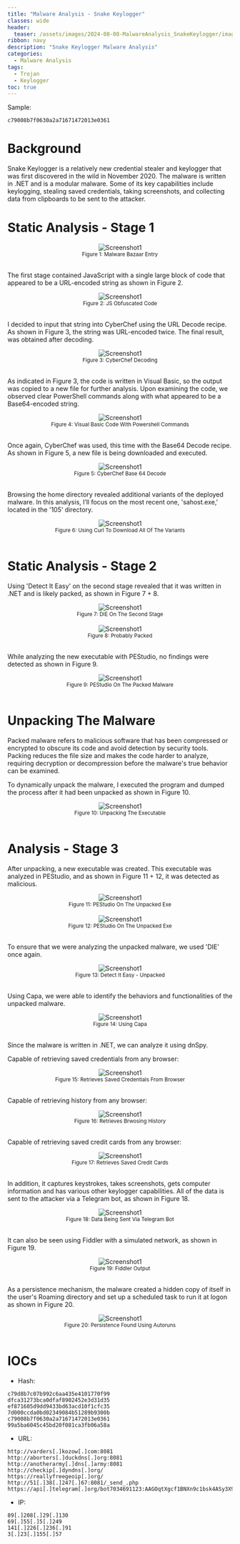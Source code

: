 ```yaml
---
title: "Malware Analysis - Snake Keylogger"
classes: wide
header:
  teaser: /assets/images/2024-08-08-MalwareAnalysis_SnakeKeylogger/image.png
ribbon: navy
description: "Snake Keylogger Malware Analysis"
categories:
  - Malware Analysis
tags:
  - Trojan
  - Keylogger
toc: true
---
```

Sample:
```
c79008b7f0630a2a71671472013e0361
```

# Background
Snake Keylogger is a relatively new credential stealer and keylogger that was first discovered in the wild in November 2020.
The malware is written in .NET and is a modular malware.
Some of its key capabilities include keylogging, stealing saved credentials, taking screenshots, and collecting data from clipboards to be sent to the attacker.

# Static Analysis - Stage 1
<div style="text-align: center;">
    <img src="/assets/images/2024-08-08-MalwareAnalysis_SnakeKeylogger/malwarebazaar.PNG" alt="Screenshot1" />
    <br>
    <sub>Figure 1: Malware Bazaar Entry</sub>
</div>
<br>

The first stage contained JavaScript with a single large block of code that appeared to be a URL-encoded string as shown in Figure 2.

<div style="text-align: center;">
    <img src="/assets/images/2024-08-08-MalwareAnalysis_SnakeKeylogger/first stage obfuscated js.PNG" alt="Screenshot1" />
    <br>
    <sub>Figure 2: JS Obfuscated Code</sub>
</div>
<br>

I decided to input that string into CyberChef using the URL Decode recipe.
As shown in Figure 3, the string was URL-encoded twice.
The final result, was obtained after decoding.

<div style="text-align: center;">
    <img src="/assets/images/2024-08-08-MalwareAnalysis_SnakeKeylogger/cyberchef decode first stage 2 url encoded.PNG" alt="Screenshot1" />
    <br>
    <sub>Figure 3: CyberChef Decoding</sub>
</div>
<br>

As indicated in Figure 3, the code is written in Visual Basic, so the output was copied to a new file for further analysis.
Upon examining the code, we observed clear PowerShell commands along with what appeared to be a Base64-encoded string.

<div style="text-align: center;">
    <img src="/assets/images/2024-08-08-MalwareAnalysis_SnakeKeylogger/saving to new file seeing powershell.PNG" alt="Screenshot1" />
    <br>
    <sub>Figure 4: Visual Basic Code With Powershell Commands</sub>
</div>
<br>

Once again, CyberChef was used, this time with the Base64 Decode recipe.
As shown in Figure 5, a new file is being downloaded and executed.

<div style="text-align: center;">
    <img src="/assets/images/2024-08-08-MalwareAnalysis_SnakeKeylogger/cyberchef decode base64 vbs.PNG" alt="Screenshot1" />
    <br>
    <sub>Figure 5: CyberChef Base 64 Decode</sub>
</div>
<br>

Browsing the home directory revealed additional variants of the deployed malware.
In this analysis, I’ll focus on the most recent one, 'sahost.exe,' located in the '105' directory.

<div style="text-align: center;">
    <img src="/assets/images/2024-08-08-MalwareAnalysis_SnakeKeylogger/using curl to download every exe found on the server.PNG" alt="Screenshot1" />
    <br>
    <sub>Figure 6: Using Curl To Download All Of The Variants</sub>
</div>
<br>


# Static Analysis - Stage 2

Using 'Detect It Easy' on the second stage revealed that it was written in .NET and is likely packed, as shown in Figure 7 + 8.

<div style="text-align: center;">
    <img src="/assets/images/2024-08-08-MalwareAnalysis_SnakeKeylogger/DIE on 105.PNG" alt="Screenshot1" />
    <br>
    <sub>Figure 7: DIE On The Second Stage</sub>
</div>
<br>

<div style="text-align: center;">
    <img src="/assets/images/2024-08-08-MalwareAnalysis_SnakeKeylogger/105 probbly packed.PNG" alt="Screenshot1" />
    <br>
    <sub>Figure 8: Probably Packed</sub>
</div>
<br>

While analyzing the new executable with PEStudio, no findings were detected as shown in Figure 9.

<div style="text-align: center;">
    <img src="/assets/images/2024-08-08-MalwareAnalysis_SnakeKeylogger/pestudio on packed malware , no findings.PNG" alt="Screenshot1" />
    <br>
    <sub>Figure 9: PEStudio On The Packed Malware</sub>
</div>
<br>

# Unpacking The Malware

Packed malware refers to malicious software that has been compressed or encrypted to obscure its code and avoid detection by security tools.
Packing reduces the file size and makes the code harder to analyze, requiring decryption or decompression before the malware's true behavior can be examined.

To dynamically unpack the malware, I executed the program and dumped the process after it had been unpacked as shown in Figure 10.

<div style="text-align: center;">
    <img src="/assets/images/2024-08-08-MalwareAnalysis_SnakeKeylogger/using pe-sieve to output the unpacked exe.PNG" alt="Screenshot1" />
    <br>
    <sub>Figure 10: Unpacking The Executable</sub>
</div>
<br>

# Analysis - Stage 3

After unpacking, a new executable was created.
This executable was analyzed in PEStudio, and as shown in Figure 11 + 12, it was detected as malicious.

<div style="text-align: center;">
    <img src="/assets/images/2024-08-08-MalwareAnalysis_SnakeKeylogger/pestudio on unpacked, malicious.PNG" alt="Screenshot1" />
    <br>
    <sub>Figure 11: PEStudio On The Unpacked Exe</sub>
</div>
<br>

<div style="text-align: center;">
    <img src="/assets/images/2024-08-08-MalwareAnalysis_SnakeKeylogger/pestudio strings unpacked.PNG" alt="Screenshot1" />
    <br>
    <sub>Figure 12: PEStudio On The Unpacked Exe</sub>
</div>
<br>

To ensure that we were analyzing the unpacked malware, we used 'DIE' once again.

<div style="text-align: center;">
    <img src="/assets/images/2024-08-08-MalwareAnalysis_SnakeKeylogger/105 unpacked.PNG" alt="Screenshot1" />
    <br>
    <sub>Figure 13: Detect It Easy - Unpacked</sub>
</div>
<br>

Using Capa, we were able to identify the behaviors and functionalities of the unpacked malware.

<div style="text-align: center;">
    <img src="/assets/images/2024-08-08-MalwareAnalysis_SnakeKeylogger/capa on unpacked 105.PNG" alt="Screenshot1" />
    <br>
    <sub>Figure 14: Using Capa</sub>
</div>
<br>

Since the malware is written in .NET, we can analyze it using dnSpy.

Capable of retrieving saved credentials from any browser:
<div style="text-align: center;">
    <img src="/assets/images/2024-08-08-MalwareAnalysis_SnakeKeylogger/dnspy unpacked gets login data.PNG" alt="Screenshot1" />
    <br>
    <sub>Figure 15: Retrieves Saved Credentials From Browser</sub>
</div>
<br>

Capable of retrieving history from any browser:
<div style="text-align: center;">
    <img src="/assets/images/2024-08-08-MalwareAnalysis_SnakeKeylogger/dnspy unpacked gets history.PNG" alt="Screenshot1" />
    <br>
    <sub>Figure 16: Retrieves Brwosing History</sub>
</div>
<br>

Capable of retrieving saved credit cards from any browser:
<div style="text-align: center;">
    <img src="/assets/images/2024-08-08-MalwareAnalysis_SnakeKeylogger/dnspy unpacked gets credit cards.PNG" alt="Screenshot1" />
    <br>
    <sub>Figure 17: Retrieves Saved Credit Cards</sub>
</div>
<br>

In addition, it captures keystrokes, takes screenshots, gets computer information and has various other keylogger capabilities.
All of the data is sent to the attacker via a Telegram bot, as shown in Figure 18.

<div style="text-align: center;">
    <img src="/assets/images/2024-08-08-MalwareAnalysis_SnakeKeylogger/dnspy unpacked sends data usings telegram.PNG" alt="Screenshot1" />
    <br>
    <sub>Figure 18: Data Being Sent Via Telegram Bot</sub>
</div>
<br>

It can also be seen using Fiddler with a simulated network, as shown in Figure 19.

<div style="text-align: center;">
    <img src="/assets/images/2024-08-08-MalwareAnalysis_SnakeKeylogger/using fiddler to get the bot.PNG" alt="Screenshot1" />
    <br>
    <sub>Figure 19: Fiddler Output</sub>
</div>
<br>

As a persistence mechanism, the malware created a hidden copy of itself in the user's Roaming directory and set up a scheduled task to run it at logon as shown in Figure 20.

<div style="text-align: center;">
    <img src="/assets/images/2024-08-08-MalwareAnalysis_SnakeKeylogger/persistence schedule task.PNG" alt="Screenshot1" />
    <br>
    <sub>Figure 20: Persistence Found Using Autoruns</sub>
</div>
<br>


# IOCs

- Hash:
```
c79d8b7c07b992c6aa435e4101770f99
dfca31273bca0dfaf8902452e3d31d35
ef871605d9dd9433bd63acd10f1cfc35
7d000ccda0bd02349084b51289b9300b
c79008b7f0630a2a71671472013e0361
99a5ba6045c45bd20f081ca3fb06a58a
```
- URL:
```
http://varders[.]kozow[.]com:8081
http://aborters[.]duckdns[.]org:8081
http://anotherarmy[.]dns[.]army:8081
http://checkip[.]dyndns[.]org/
https://reallyfreegeoip[.]org/
http://51[.]38[.]247[.]67:8081/_send_.php
https://api[.]telegram[.]org/bot7034691123:AAGOqtXgcf1BNXn9c1bsk4ASy3X9p2csTlM
```
- IP:
```
89[.]208[.]29[.]130
69[.]55[.]5[.]249
141[.]226[.]236[.]91
3[.]23[.]155[.]57
```
